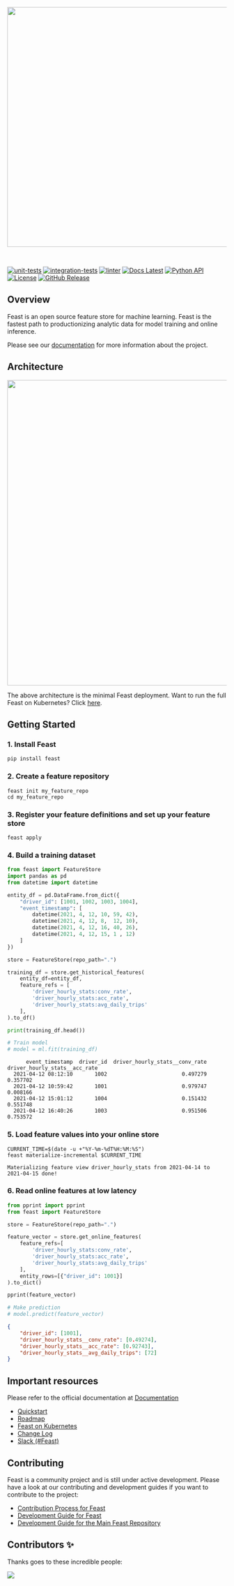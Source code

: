 <p align="center">
    <a href="https://feast.dev/">
      <img src="docs/assets/feast_logo.png" width="550">
    </a>
</p>
<br />

[![unit-tests](https://github.com/feast-dev/feast/actions/workflows/unit_tests.yml/badge.svg?branch=master&event=push)](https://github.com/feast-dev/feast/actions/workflows/unit_tests.yml)
[![integration-tests](https://github.com/feast-dev/feast/actions/workflows/integration_tests.yml/badge.svg?branch=master&event=push)](https://github.com/feast-dev/feast/actions/workflows/integration_tests.yml)
[![linter](https://github.com/feast-dev/feast/actions/workflows/linter.yml/badge.svg?branch=master&event=push)](https://github.com/feast-dev/feast/actions/workflows/linter.yml)
[![Docs Latest](https://img.shields.io/badge/docs-latest-blue.svg)](https://docs.feast.dev/)
[![Python API](https://img.shields.io/readthedocs/feast/master?label=Python%20API)](http://rtd.feast.dev/)
[![License](https://img.shields.io/badge/License-Apache%202.0-blue)](https://github.com/feast-dev/feast/blob/master/LICENSE)
[![GitHub Release](https://img.shields.io/github/v/release/feast-dev/feast.svg?style=flat&sort=semver&color=blue)](https://github.com/feast-dev/feast/releases)

## Overview

Feast is an open source feature store for machine learning. Feast is the fastest path to productionizing analytic data for model training and online inference.

Please see our [documentation](https://docs.feast.dev/) for more information about the project.

## Architecture
<img src="https://i.imgur.com/IYUMF3Q.png" width="700">

The above architecture is the minimal Feast deployment. Want to run the full Feast on Kubernetes? Click [here](https://docs.feast.dev/feast-on-kubernetes/getting-started).

## Getting Started

### 1. Install Feast
```commandline
pip install feast
```

### 2. Create a feature repository
```commandline
feast init my_feature_repo
cd my_feature_repo
```

### 3. Register your feature definitions and set up your feature store
```commandline
feast apply
```

### 4. Build a training dataset
```python
from feast import FeatureStore
import pandas as pd
from datetime import datetime

entity_df = pd.DataFrame.from_dict({
    "driver_id": [1001, 1002, 1003, 1004],
    "event_timestamp": [
        datetime(2021, 4, 12, 10, 59, 42),
        datetime(2021, 4, 12, 8,  12, 10),
        datetime(2021, 4, 12, 16, 40, 26),
        datetime(2021, 4, 12, 15, 1 , 12)
    ]
})

store = FeatureStore(repo_path=".")

training_df = store.get_historical_features(
    entity_df=entity_df, 
    feature_refs = [
        'driver_hourly_stats:conv_rate',
        'driver_hourly_stats:acc_rate',
        'driver_hourly_stats:avg_daily_trips'
    ],
).to_df()

print(training_df.head())

# Train model
# model = ml.fit(training_df)
```
```commandline
      event_timestamp  driver_id  driver_hourly_stats__conv_rate  driver_hourly_stats__acc_rate
  2021-04-12 08:12:10       1002                        0.497279                       0.357702
  2021-04-12 10:59:42       1001                        0.979747                       0.008166
  2021-04-12 15:01:12       1004                        0.151432                       0.551748
  2021-04-12 16:40:26       1003                        0.951506                       0.753572

```

### 5. Load feature values into your online store
```commandline
CURRENT_TIME=$(date -u +"%Y-%m-%dT%H:%M:%S")
feast materialize-incremental $CURRENT_TIME
```

```commandline
Materializing feature view driver_hourly_stats from 2021-04-14 to 2021-04-15 done!
```

### 6. Read online features at low latency
```python
from pprint import pprint
from feast import FeatureStore

store = FeatureStore(repo_path=".")

feature_vector = store.get_online_features(
    feature_refs=[
        'driver_hourly_stats:conv_rate',
        'driver_hourly_stats:acc_rate',
        'driver_hourly_stats:avg_daily_trips'
    ],
    entity_rows=[{"driver_id": 1001}]
).to_dict()

pprint(feature_vector)

# Make prediction
# model.predict(feature_vector)
```
```json
{
    "driver_id": [1001],
    "driver_hourly_stats__conv_rate": [0.49274],
    "driver_hourly_stats__acc_rate": [0.92743],
    "driver_hourly_stats__avg_daily_trips": [72]
}
```

## Important resources

Please refer to the official documentation at [Documentation](https://docs.feast.dev/)
 * [Quickstart](https://docs.feast.dev/quickstart)
 * [Roadmap](https://docs.feast.dev/roadmap)
 * [Feast on Kubernetes](https://docs.feast.dev/feast-on-kubernetes/getting-started)
 * [Change Log](https://github.com/feast-dev/feast/blob/master/CHANGELOG.md)
 * [Slack (#Feast)](https://slack.feast.dev/)

## Contributing
Feast is a community project and is still under active development. Please have a look at our contributing and development guides if you want to contribute to the project:
- [Contribution Process for Feast](https://docs.feast.dev/contributing/contributing)
- [Development Guide for Feast](https://docs.feast.dev/contributing/development-guide)
- [Development Guide for the Main Feast Repository](./CONTRIBUTING.md)

## Contributors ✨

Thanks goes to these incredible people:

<a href="https://github.com/feast-dev/feast/graphs/contributors">
  <img src="https://contrib.rocks/image?repo=feast-dev/feast" />
</a>
